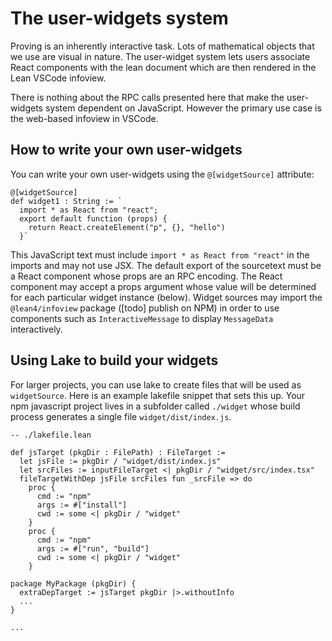 # The user-widgets system

Proving is an inherently interactive task. Lots of mathematical objects that we use are visual in nature.
The user-widget system lets users associate React components with the lean document which are then rendered in the Lean VSCode infoview.

There is nothing about the RPC calls presented here that make the user-widgets system
dependent on JavaScript. However the primary use case is the web-based infoview in VSCode.

## How to write your own user-widgets

You can write your own user-widgets using the `@[widgetSource]` attribute:

```lean
@[widgetSource]
def widget1 : String := `
  import * as React from "react";
  export default function (props) {
    return React.createElement("p", {}, "hello")
  }`
```

This JavaScript text must include `import * as React from "react"` in the imports and may not use JSX.
The default export of the sourcetext must be a React component whose props are an RPC encoding.
The React component may accept a props argument whose value will be determined for each particular widget instance (below).
Widget sources may import the `@lean4/infoview` package ([todo] publish on NPM) in order to use
components such as `InteractiveMessage` to display `MessageData` interactively.

## Using Lake to build your widgets

For larger projects, you can use lake to create files that will be used as `widgetSource`.
Here is an example lakefile snippet that sets this up.
Your npm javascript project lives in a subfolder called `./widget` whose build process generates a single file `widget/dist/index.js`.

```lean
-- ./lakefile.lean

def jsTarget (pkgDir : FilePath) : FileTarget :=
  let jsFile := pkgDir / "widget/dist/index.js"
  let srcFiles := inputFileTarget <| pkgDir / "widget/src/index.tsx"
  fileTargetWithDep jsFile srcFiles fun _srcFile => do
    proc {
      cmd := "npm"
      args := #["install"]
      cwd := some <| pkgDir / "widget"
    }
    proc {
      cmd := "npm"
      args := #["run", "build"]
      cwd := some <| pkgDir / "widget"
    }

package MyPackage (pkgDir) {
  extraDepTarget := jsTarget pkgDir |>.withoutInfo
  ...
}

...
```
